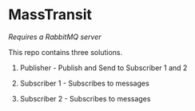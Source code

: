 # MassTransit

*Requires a RabbitMQ server*

This repo contains three solutions.

1) Publisher - Publish and Send to Subscriber 1 and 2

2) Subscriber 1 - Subscribes to messages

3) Subscriber 2 - Subscribes to messages
